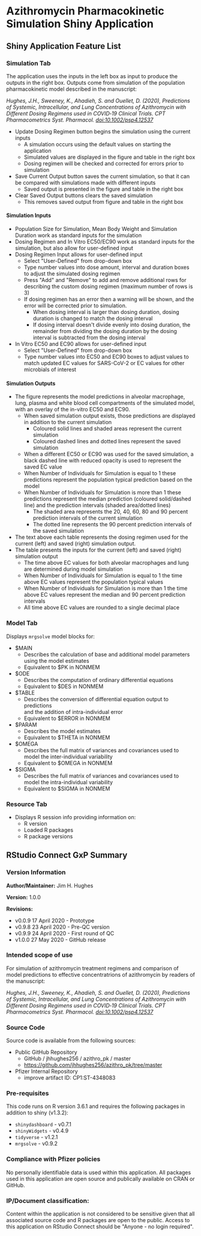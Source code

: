 # Azithromycin Pharmacokinetic Simulation Shiny Application
## Shiny Application Feature List
### Simulation Tab

The application uses the inputs in the left box as input to produce the outputs 
in the right box. Outputs come from simulation of the population pharmacokinetic
model described in the manuscript:

*Hughes, J.H., Sweeney, K., Ahadieh, S. and Ouellet, D. (2020), Predictions of Systemic, Intracellular, and Lung Concentrations of Azithromycin with Different Dosing Regimens used in COVID‐19 Clinical Trials. CPT Pharmacometrics Syst. Pharmacol. [doi:10.1002/psp4.12537](https://ascpt.onlinelibrary.wiley.com/doi/abs/10.1002/psp4.12537)*

* Update Dosing Regimen button begins the simulation using the current inputs
    + A simulation occurs using the default values on starting the application
    + Simulated values are displayed in the figure and table in the right box
    + Dosing regimen will be checked and corrected for errors prior to simulation
* Save Current Output button saves the current simulation, so that it can be 
  compared with simulations made with different inputs
    + Saved output is presented in the figure and table in the right box
* Clear Saved Output buttons clears the saved simulation
    + This removes saved output from figure and table in the right box
    
#### Simulation Inputs

* Population Size for Simulation, Mean Body Weight and Simulation
  Duration work as standard inputs for the simulation
* Dosing Regimen and In Vitro EC50/EC90 work as standard inputs for the 
  simulation, but also allow for user-defined input
* Dosing Regimen Input allows for user-defined input
    + Select "User-Defined" from drop-down box
    + Type number values into dose amount, interval and duration boxes to adjust
      the simulated dosing regimen
    + Press "Add" and "Remove" to add and remove additional rows for describing
      the custom dosing regimen (maximum number of rows is 3)
    + If dosing regimen has an error then a warning will be shown, and the error
      will be corrected prior to simulation.
        - When dosing interval is larger than dosing duration, dosing duration 
          is changed to match the dosing interval
        - If dosing interval doesn't divide evenly into dosing duration, the 
          remainder from dividing the dosing duration by the dosing interval is 
          subtracted from the dosing interval
* In Vitro EC50 and EC90 allows for user-defined input
    + Select "User-Defined" from drop-down box
    + Type number values into EC50 and EC90 boxes to adjust values to match
      updated EC values for SARS-CoV-2 or EC values for other microbials of
      interest
    
#### Simulation Outputs

* The figure represents the model predictions in alveolar macrophage, lung,
  plasma and white blood cell compartments of the simulated model, with an 
  overlay of the in-vitro EC50 and EC90.
    + When saved simulation output exists, those predictions are displayed in 
      addition to the current simulation
        - Coloured solid lines and shaded areas represent the current simulation
        - Coloured dashed lines and dotted lines represent the saved simulation
    + When a different EC50 or EC90 was used for the saved simulation, a black
      dashed line with reduced opacity is used to represent the saved EC value
    + When Number of Individuals for Simulation is equal to 1 these predictions
      represent the population typical prediction based on the model
    + When Number of Individuals for Simulation is more than 1 these predictions
      represent the median prediction (coloured solid/dashed line) and the 
      prediction intervals (shaded area/dotted lines)
        - The shaded area represents the 20, 40, 60, 80 and 90 percent 
          prediction intervals of the current simulation
        - The dotted line represents the 90 percent prediction intervals of the
          saved simulation
* The text above each table represents the dosing regimen used for the current
  (left) and saved (right) simulation output.
* The table presents the inputs for the current (left) and saved (right) 
  simulation output
    + The time above EC values for both alveolar macrophages and lung are 
      determined during model simulation
    + When Number of Individuals for Simulation is equal to 1 the time above EC 
      values represent the population typical values
    + When Number of Individuals for Simulation is more than 1 the time above EC 
      values represent the median and 90 percent prediction intervals
    + All time above EC values are rounded to a single decimal place

### Model Tab

Displays `mrgsolve` model blocks for:

* \$MAIN
    + Describes the calculation of base and additional model parameters using
      the model estimates
    + Equivalent to \$PK in NONMEM
* \$ODE 
    + Describes the computation of ordinary differential equations
    + Equivalent to \$DES in NONMEM
* \$TABLE 
    + Describes the conversion of differential equation output to predictions  
      and the addition of intra-individual error
    + Equivalent to \$ERROR in NONMEM
* \$PARAM 
    + Describes the model estimates
    + Equivalent to \$THETA in NONMEM
* \$OMEGA
    + Describes the full matrix of variances and covariances used to model the
      inter-individual variability
    + Equivalent to \$OMEGA in NONMEM
* \$SIGMA
    + Describes the full matrix of variances and covariances used to model the
      intra-individual variability
    + Equivalent to \$SIGMA in NONMEM

### Resource Tab

* Displays R session info providing information on:
    + R version
    + Loaded R packages
    + R package versions

## RStudio Connect GxP Summary

### Version Information
__Author/Maintainer:__ Jim H. Hughes

__Version:__ 1.0.0

__Revisions:__

* v0.0.9 17 April 2020 - Prototype
* v0.9.8 23 April 2020 - Pre-QC version
* v0.9.9 24 April 2020 - First round of QC
* v1.0.0 27 May 2020 - GitHub release

### Intended scope of use
For simulation of azithromycin treatment regimens and comparison of model
predictions to effective concentratrions of azithromycin by readers of the
manuscript:

*Hughes, J.H., Sweeney, K., Ahadieh, S. and Ouellet, D. (2020), Predictions of Systemic, Intracellular, and Lung Concentrations of Azithromycin with Different Dosing Regimens used in COVID‐19 Clinical Trials. CPT Pharmacometrics Syst. Pharmacol. [doi:10.1002/psp4.12537](https://ascpt.onlinelibrary.wiley.com/doi/abs/10.1002/psp4.12537)*

### Source Code
Source code is available from the following sources:

* Public GitHub Repository
    + GitHub / jhhughes256 / azithro_pk / master
    + https://github.com/jhhughes256/azithro_pk/tree/master
* Pfizer Internal Repository
    + improve artifact ID: CP1:ST-4348083

### Pre-requisites
This code runs on R version 3.6.1 and requires the following packages in 
addition to shiny (v1.3.2):

* `shinydashboard` - v0.7.1
* `shinyWidgets` - v0.4.9
* `tidyverse` - v1.2.1
* `mrgsolve` - v0.9.2

### Compliance with Pfizer policies
No personally identifiable data is used within this application.
All packages used in this application are open source and publically
available on CRAN or GitHub.

### IP/Document classification:
Content within the application is not considered to be sensitive given
that all associated source code and R packages are open to the public.
Access to this application on RStudio Connect should be "Anyone - no login
required".



